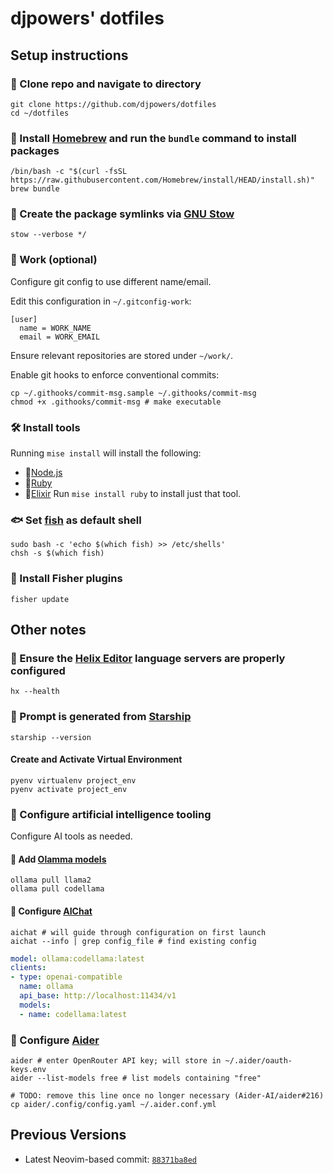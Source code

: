 # djpowers' dotfiles

## Setup instructions

### 👯 Clone repo and navigate to directory

```shell
git clone https://github.com/djpowers/dotfiles
cd ~/dotfiles
```

### 🍺 Install [Homebrew](https://brew.sh/) and run the `bundle` command to install packages

```shell
/bin/bash -c "$(curl -fsSL https://raw.githubusercontent.com/Homebrew/install/HEAD/install.sh)"
brew bundle
```

### 🐐 Create the package symlinks via [GNU Stow](https://www.gnu.org/software/stow/)

```
stow --verbose */
```
### 💼 Work (optional)

Configure git config to use different name/email.

Edit this configuration in `~/.gitconfig-work`:
```shell
[user]
  name = WORK_NAME
  email = WORK_EMAIL
```
Ensure relevant repositories are stored under `~/work/`.

Enable git hooks to enforce conventional commits:
```shell
cp ~/.githooks/commit-msg.sample ~/.githooks/commit-msg
chmod +x .githooks/commit-msg # make executable
```

### 🛠️ Install tools
Running `mise install` will install the following:
- 🔰[Node.js](https://nodejs.org/en/)
- 💎[Ruby](https://www.ruby-lang.org/en/)
- 🔮[Elixir](https://elixir-lang.org/)
Run `mise install ruby` to install just that tool.

### 🐟 Set [fish](https://fishshell.com/) as default shell

```shell
sudo bash -c 'echo $(which fish) >> /etc/shells'
chsh -s $(which fish)
```

### 🎣 Install Fisher plugins

```shell
fisher update
```
## Other notes

### 🧬 Ensure the [Helix Editor](https://helix-editor.com/) language servers are properly configured

```shell
hx --health
```

### 🚀 Prompt is generated from [Starship](https://starship.rs/)

```shell
starship --version
```

#### Create and Activate Virtual Environment

```shell
pyenv virtualenv project_env
pyenv activate project_env
```

### 🤖 Configure artificial intelligence tooling

Configure AI tools as needed.

#### 🦙 Add [Olamma models](https://ollama.ai/library)

```shell
ollama pull llama2
ollama pull codellama
```

#### 💬 Configure [AIChat](https://github.com/sigoden/aichat#config)

```shell
aichat # will guide through configuration on first launch
aichat --info | grep config_file # find existing config
```

```yaml
model: ollama:codellama:latest
clients:
- type: openai-compatible
  name: ollama
  api_base: http://localhost:11434/v1
  models:
  - name: codellama:latest
```

### 🍐 Configure [Aider](https://aider.chat/)

```shell
aider # enter OpenRouter API key; will store in ~/.aider/oauth-keys.env
aider --list-models free # list models containing "free"

# TODO: remove this line once no longer necessary (Aider-AI/aider#216)
cp aider/.config/config.yaml ~/.aider.conf.yml
```

## Previous Versions

- Latest Neovim-based commit: [`88371ba8ed`](https://github.com/djpowers/dotfiles/tree/88371ba8ed6f9671d5dc1a8d243032b0a41916c3)
